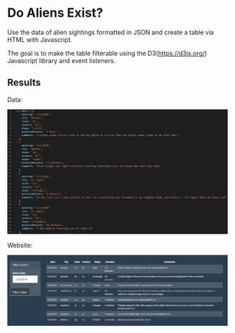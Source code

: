 # Do Aliens Exist?

Use the data of alien sightings formatted in JSON and create a table via HTML with Javascript.

The goal is to make the table filterable using the D3(https://d3js.org/) Javascript library and event listeners.

## Results

Data:

<img src="Images/data.PNG" width="600">

Website:

<img src="Images/filtered.PNG" width="600">








